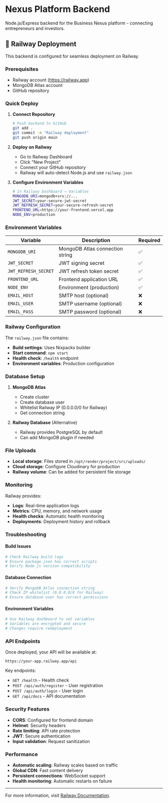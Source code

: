 # Nexus Platform Backend

Node.js/Express backend for the Business Nexus platform - connecting entrepreneurs and investors.

## 🚀 Railway Deployment

This backend is configured for seamless deployment on Railway.

### Prerequisites
- Railway account (https://railway.app)
- MongoDB Atlas account
- GitHub repository

### Quick Deploy

1. **Connect Repository**
   ```bash
   # Push backend to GitHub
   git add .
   git commit -m "Railway deployment"
   git push origin main
   ```

2. **Deploy on Railway**
   - Go to Railway Dashboard
   - Click "New Project"
   - Connect your GitHub repository
   - Railway will auto-detect Node.js and use `railway.json`

3. **Configure Environment Variables**
   ```bash
   # In Railway Dashboard → Variables
   MONGODB_URI=mongodb+srv://...
   JWT_SECRET=your-secure-jwt-secret
   JWT_REFRESH_SECRET=your-secure-refresh-secret
   FRONTEND_URL=https://your-frontend.vercel.app
   NODE_ENV=production
   ```

### Environment Variables

| Variable | Description | Required |
|----------|-------------|----------|
| `MONGODB_URI` | MongoDB Atlas connection string | ✅ |
| `JWT_SECRET` | JWT signing secret | ✅ |
| `JWT_REFRESH_SECRET` | JWT refresh token secret | ✅ |
| `FRONTEND_URL` | Frontend application URL | ✅ |
| `NODE_ENV` | Environment (production) | ✅ |
| `EMAIL_HOST` | SMTP host (optional) | ❌ |
| `EMAIL_USER` | SMTP username (optional) | ❌ |
| `EMAIL_PASS` | SMTP password (optional) | ❌ |

### Railway Configuration

The `railway.json` file contains:
- **Build settings**: Uses Nixpacks builder
- **Start command**: `npm start`
- **Health check**: `/health` endpoint
- **Environment variables**: Production configuration

### Database Setup

1. **MongoDB Atlas**
   - Create cluster
   - Create database user
   - Whitelist Railway IP (0.0.0.0/0 for Railway)
   - Get connection string

2. **Railway Database** (Alternative)
   - Railway provides PostgreSQL by default
   - Can add MongoDB plugin if needed

### File Uploads

- **Local storage**: Files stored in `/opt/render/project/src/uploads/`
- **Cloud storage**: Configure Cloudinary for production
- **Railway volume**: Can be added for persistent file storage

### Monitoring

Railway provides:
- **Logs**: Real-time application logs
- **Metrics**: CPU, memory, and network usage
- **Health checks**: Automatic health monitoring
- **Deployments**: Deployment history and rollback

### Troubleshooting

#### Build Issues
```bash
# Check Railway build logs
# Ensure package.json has correct scripts
# Verify Node.js version compatibility
```

#### Database Connection
```bash
# Verify MongoDB Atlas connection string
# Check IP whitelist (0.0.0.0/0 for Railway)
# Ensure database user has correct permissions
```

#### Environment Variables
```bash
# Use Railway dashboard to set variables
# Variables are encrypted and secure
# Changes require redeployment
```

### API Endpoints

Once deployed, your API will be available at:
```
https://your-app.railway.app/api
```

Key endpoints:
- `GET /health` - Health check
- `POST /api/auth/register` - User registration
- `POST /api/auth/login` - User login
- `GET /api/docs` - API documentation

### Security Features

- **CORS**: Configured for frontend domain
- **Helmet**: Security headers
- **Rate limiting**: API rate protection
- **JWT**: Secure authentication
- **Input validation**: Request sanitization

### Performance

- **Automatic scaling**: Railway scales based on traffic
- **Global CDN**: Fast content delivery
- **Persistent connections**: WebSocket support
- **Health monitoring**: Automatic restarts on failure

---

For more information, visit [Railway Documentation](https://docs.railway.app/).